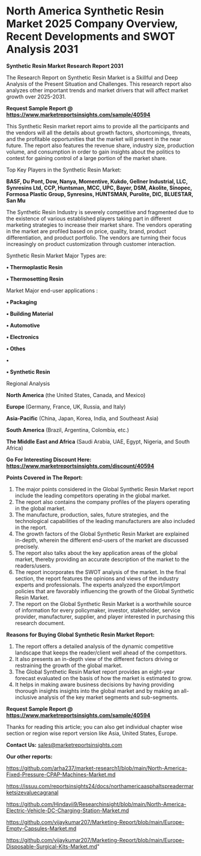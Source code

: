 # North America Synthetic Resin Market 2025 Company Overview, Recent Developments and SWOT Analysis 2031

<strong>Synthetic Resin Market Research Report 2031</strong>

The Research Report on Synthetic Resin Market is a Skillful and Deep Analysis of the Present Situation and Challenges. This research report also analyzes other important trends and market drivers that will affect market growth over 2025-2031.

<strong>Request Sample Report @ <a href=https://www.marketreportsinsights.com/sample/40594>https://www.marketreportsinsights.com/sample/40594</a></strong>

This Synthetic Resin market report aims to provide all the participants and the vendors will all the details about growth factors, shortcomings, threats, and the profitable opportunities that the market will present in the near future. The report also features the revenue share, industry size, production volume, and consumption in order to gain insights about the politics to contest for gaining control of a large portion of the market share.

Top Key Players in the Synthetic Resin Market:

<strong>BASF, Du Pont, Dow, Nanya, Momentive, Kukdo, Gellner Industrial, LLC, Synresins Ltd, CCP, Huntsman, MCC, UPC, Bayer, DSM, Akolite, Sinopec, Formosa Plastic Group, Synresins, HUNTSMAN, Purolite, DIC, BLUESTAR, San Mu</strong>

The Synthetic Resin Industry is severely competitive and fragmented due to the existence of various established players taking part in different marketing strategies to increase their market share. The vendors operating in the market are profiled based on price, quality, brand, product differentiation, and product portfolio. The vendors are turning their focus increasingly on product customization through customer interaction.

Synthetic Resin Market Major Types are:

<strong>•  Thermoplastic Resin

•  Thermosetting Resin</strong>

Market Major end-user applications :

<strong>•  Packaging

•  Building Material

•  Automotive

•  Electronics

•  Othes

•  

•  Synthetic Resin</strong>

Regional Analysis

</u><strong><b>North America</b></strong> (the United States, Canada, and Mexico)

<strong><b>Europe </b></strong>(Germany, France, UK, Russia, and Italy)

<strong><b>Asia-Pacific</b></strong> (China, Japan, Korea, India, and Southeast Asia)

<strong><b>South America</b></strong> (Brazil, Argentina, Colombia, etc.)

<strong><b>The Middle East and Africa</b></strong> (Saudi Arabia, UAE, Egypt, Nigeria, and South Africa)

<strong>Go For Interesting Discount Here: <a href=https://www.marketreportsinsights.com/discount/40594>https://www.marketreportsinsights.com/discount/40594</a></strong>

<strong>Points Covered in The Report:</strong>
<ol>
  <li>The major points considered in the Global Synthetic Resin Market report include the leading competitors operating in the global market.</li>
  <li>The report also contains the company profiles of the players operating in the global market.</li>
  <li>The manufacture, production, sales, future strategies, and the technological capabilities of the leading manufacturers are also included in the report.</li>
  <li>The growth factors of the Global Synthetic Resin Market are explained in-depth, wherein the different end-users of the market are discussed precisely.</li>
  <li>The report also talks about the key application areas of the global market, thereby providing an accurate description of the market to the readers/users.</li>
  <li>The report incorporates the SWOT analysis of the market. In the final section, the report features the opinions and views of the industry experts and professionals. The experts analyzed the export/import policies that are favorably influencing the growth of the Global Synthetic Resin Market.</li>
  <li>The report on the Global Synthetic Resin Market is a worthwhile source of information for every policymaker, investor, stakeholder, service provider, manufacturer, supplier, and player interested in purchasing this research document.</li>
</ol>
<strong>Reasons for Buying Global Synthetic Resin Market Report:</strong>

<ol>
  <li>The report offers a detailed analysis of the dynamic competitive landscape that keeps the reader/client well ahead of the competitors.</li>
  <li>It also presents an in-depth view of the different factors driving or restraining the growth of the global market.</li>
  <li>The Global Synthetic Resin Market report provides an eight-year forecast evaluated on the basis of how the market is estimated to grow.</li>
  <li>It helps in making aware business decisions by having providing thorough insights insights into the global market and by making an all-inclusive analysis of the key market segments and sub-segments.</li>
</ol>
<strong>Request Sample Report @ <a href=https://www.marketreportsinsights.com/sample/40594>https://www.marketreportsinsights.com/sample/40594</a></strong>


Thanks for reading this article; you can also get individual chapter wise section or region wise report version like Asia, United States, Europe.

<strong>Contact Us:</strong>
sales@marketreportsinsights.com

<strong>Our other reports:</strong>

<a href=https://github.com/arha237/market-research1/blob/main/North-America-Fixed-Pressure-CPAP-Machines-Market.md>https://github.com/arha237/market-research1/blob/main/North-America-Fixed-Pressure-CPAP-Machines-Market.md</a>

<a href=https://issuu.com/reportsinsights24/docs/northamericaasphaltspreadermarketsizevaluecagranal>https://issuu.com/reportsinsights24/docs/northamericaasphaltspreadermarketsizevaluecagranal</a>

<a href=https://github.com/Hindavii9/Researchinsight/blob/main/North-America-Electric-Vehicle-DC-Charging-Station-Market.md>https://github.com/Hindavii9/Researchinsight/blob/main/North-America-Electric-Vehicle-DC-Charging-Station-Market.md</a>

<a href=https://github.com/vijaykumar207/Marketing-Report/blob/main/Europe-Empty-Capsules-Market.md>https://github.com/vijaykumar207/Marketing-Report/blob/main/Europe-Empty-Capsules-Market.md</a>

<a href=https://github.com/vijaykumar207/Marketing-Report/blob/main/Europe-Disposable-Surgical-Kits-Market.md>https://github.com/vijaykumar207/Marketing-Report/blob/main/Europe-Disposable-Surgical-Kits-Market.md</a>"
